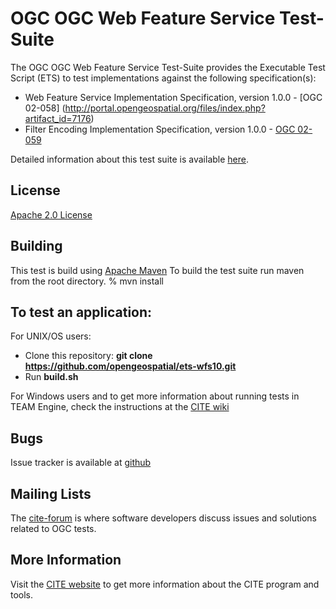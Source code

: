 # OGC OGC Web Feature Service Test-Suite

The OGC OGC Web Feature Service Test-Suite provides the Executable Test Script (ETS) to test implementations against the following specification(s):

- Web Feature Service Implementation Specification, version 1.0.0  - [OGC 02-058] (http://portal.opengeospatial.org/files/index.php?artifact_id=7176)
- Filter Encoding Implementation Specification, version 1.0.0 - [OGC 02-059](http://portal.opengeospatial.org/files/?artifact_id=1171)

Detailed information about this test suite is available [here]( http://htmlpreview.github.com/?https://github.com/opengeospatial/ets-wfs10/blob/master/src/main/web/index.html).

## License

[Apache 2.0 License](LICENSE.md)

## Building

This test is build using [Apache Maven](http://maven.apache.org/) To 
build the test suite run maven from the root directory.
   % mvn install
     
## To test an application:

For UNIX/OS users:

   - Clone this repository: **git clone https://github.com/opengeospatial/ets-wfs10.git**
   - Run **build.sh**

For Windows users and to get more information about running tests in TEAM Engine, check the instructions at the [CITE wiki](http://cite.opengeospatial.org/easytesting)


## Bugs

Issue tracker is available at [github](https://github.com/opengeospatial/ets-wfs10/issues)

## Mailing Lists

The [cite-forum](http://cite.opengeospatial.org/forum) is where software developers discuss issues and solutions related to OGC tests. 

## More Information

Visit the [CITE website](http://cite.opengeospatial.org/) to get more information about the CITE program and tools.

